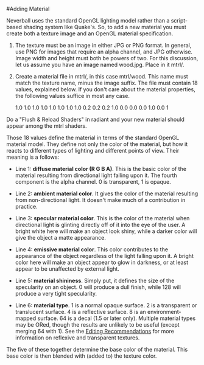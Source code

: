 #Adding Material

Neverball uses the standard OpenGL lighting model rather than a script-based shading system like Quake's. So, to add a new material you must create both a texture image and an OpenGL material specification. 

1. The texture must be an image in either JPG or PNG format. In general, use PNG for images that require an alpha channel, and JPG otherwise. Image width and height must both be powers of two. For this discussion, let us assume you have an image named wood.jpg. Place in it mtrl/. 

2. Create a material file in mtrl/, in this case mtrl/wood. This name must match the texture name, minus the image suffix. The file must contain 18 values, explained below. If you don't care about the material properties, the following values suffice in most any case.


    1.0 1.0 1.0 1.0
    1.0 1.0 1.0 1.0
    0.2 0.2 0.2 1.0
    0.0 0.0 0.0 1.0
    0.0
    1

Do a "Flush & Reload Shaders" in radiant and your new material should appear among the mtrl shaders.

Those 18 values define the material in terms of the standard OpenGL material model. They define not only the color of the material, but how it reacts to different types of lighting and different points of view. Their meaning is a follows: 

* Line 1: **diffuse material color (R G B A)**. This is the basic color of the material resulting from directional light falling upon it. The fourth component is the alpha channel. 0 is transparent, 1 is opaque. 

* Line 2: **ambient material color**. It gives the color of the material resulting from non-directional light. It doesn't make much of a contribution in practice. 

* Line 3: **specular material color**. This is the color of the material when directional light is glinting directly off of it into the eye of the user. A bright white here will make an object look shiny, while a darker color will give the object a matte appearance. 

* Line 4: **emissive material color**. This color contributes to the appearance of the object regardless of the light falling upon it. A bright color here will make an object appear to glow in darkness, or at least appear to be unaffected by external light. 

* Line 5: **material shininess**. Simply put, it defines the size of the specularity on an object. 0 will produce a dull finish, while 128 will produce a very tight specularity. 

* Line 6: **material type**. 1 is a normal opaque surface. 2 is a transparent or translucent surface. 4 is a reflective surface. 8 is an environment-mapped surface. 64 is a decal (1.5 or later only). Multiple material types may be ORed, though the results are unlikely to be useful (except merging 64 with 1). See the [Editing Recommendations](Editing.md) for more information on reflexive and transparent textures. 

The five of these together determine the base color of the material. This base color is then blended with (added to) the texture color.
